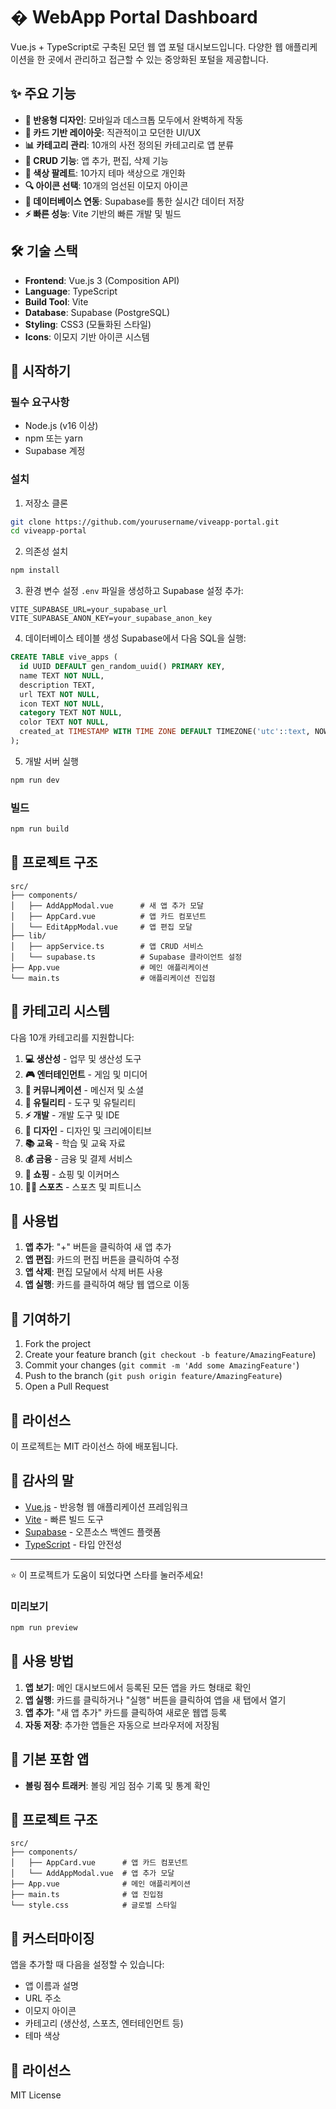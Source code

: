 # � WebApp Portal Dashboard

Vue.js + TypeScript로 구축된 모던 웹 앱 포털 대시보드입니다. 다양한 웹 애플리케이션을 한 곳에서 관리하고 접근할 수 있는 중앙화된 포털을 제공합니다.

## ✨ 주요 기능

- **📱 반응형 디자인**: 모바일과 데스크톱 모두에서 완벽하게 작동
- **🎨 카드 기반 레이아웃**: 직관적이고 모던한 UI/UX
- **📊 카테고리 관리**: 10개의 사전 정의된 카테고리로 앱 분류
- **🎯 CRUD 기능**: 앱 추가, 편집, 삭제 기능
- **🎨 색상 팔레트**: 10가지 테마 색상으로 개인화
- **🔍 아이콘 선택**: 10개의 엄선된 이모지 아이콘
- **💾 데이터베이스 연동**: Supabase를 통한 실시간 데이터 저장
- **⚡ 빠른 성능**: Vite 기반의 빠른 개발 및 빌드

## 🛠 기술 스택

- **Frontend**: Vue.js 3 (Composition API)
- **Language**: TypeScript
- **Build Tool**: Vite
- **Database**: Supabase (PostgreSQL)
- **Styling**: CSS3 (모듈화된 스타일)
- **Icons**: 이모지 기반 아이콘 시스템

## 🚀 시작하기

### 필수 요구사항

- Node.js (v16 이상)
- npm 또는 yarn
- Supabase 계정

### 설치

1. 저장소 클론
```bash
git clone https://github.com/yourusername/viveapp-portal.git
cd viveapp-portal
```

2. 의존성 설치
```bash
npm install
```

3. 환경 변수 설정
`.env` 파일을 생성하고 Supabase 설정 추가:
```env
VITE_SUPABASE_URL=your_supabase_url
VITE_SUPABASE_ANON_KEY=your_supabase_anon_key
```

4. 데이터베이스 테이블 생성
Supabase에서 다음 SQL을 실행:
```sql
CREATE TABLE vive_apps (
  id UUID DEFAULT gen_random_uuid() PRIMARY KEY,
  name TEXT NOT NULL,
  description TEXT,
  url TEXT NOT NULL,
  icon TEXT NOT NULL,
  category TEXT NOT NULL,
  color TEXT NOT NULL,
  created_at TIMESTAMP WITH TIME ZONE DEFAULT TIMEZONE('utc'::text, NOW()) NOT NULL
);
```

5. 개발 서버 실행
```bash
npm run dev
```

### 빌드
```bash
npm run build
```

## 📁 프로젝트 구조

```
src/
├── components/
│   ├── AddAppModal.vue      # 새 앱 추가 모달
│   ├── AppCard.vue          # 앱 카드 컴포넌트
│   └── EditAppModal.vue     # 앱 편집 모달
├── lib/
│   ├── appService.ts        # 앱 CRUD 서비스
│   └── supabase.ts          # Supabase 클라이언트 설정
├── App.vue                  # 메인 애플리케이션
└── main.ts                  # 애플리케이션 진입점
```

## 🎨 카테고리 시스템

다음 10개 카테고리를 지원합니다:

1. **💻 생산성** - 업무 및 생산성 도구
2. **🎮 엔터테인먼트** - 게임 및 미디어
3. **💬 커뮤니케이션** - 메신저 및 소셜
4. **🔧 유틸리티** - 도구 및 유틸리티
5. **⚡ 개발** - 개발 도구 및 IDE
6. **🎨 디자인** - 디자인 및 크리에이티브
7. **📚 교육** - 학습 및 교육 자료
8. **💰 금융** - 금융 및 결제 서비스
9. **🛒 쇼핑** - 쇼핑 및 이커머스
10. **🏃‍♂️ 스포츠** - 스포츠 및 피트니스

## 🎯 사용법

1. **앱 추가**: "+" 버튼을 클릭하여 새 앱 추가
2. **앱 편집**: 카드의 편집 버튼을 클릭하여 수정
3. **앱 삭제**: 편집 모달에서 삭제 버튼 사용
4. **앱 실행**: 카드를 클릭하여 해당 웹 앱으로 이동

## 🤝 기여하기

1. Fork the project
2. Create your feature branch (`git checkout -b feature/AmazingFeature`)
3. Commit your changes (`git commit -m 'Add some AmazingFeature'`)
4. Push to the branch (`git push origin feature/AmazingFeature`)
5. Open a Pull Request

## 📄 라이선스

이 프로젝트는 MIT 라이선스 하에 배포됩니다.

## 🙏 감사의 말

- [Vue.js](https://vuejs.org/) - 반응형 웹 애플리케이션 프레임워크
- [Vite](https://vitejs.dev/) - 빠른 빌드 도구
- [Supabase](https://supabase.com/) - 오픈소스 백엔드 플랫폼
- [TypeScript](https://www.typescriptlang.org/) - 타입 안전성

---

⭐ 이 프로젝트가 도움이 되었다면 스타를 눌러주세요!

### 미리보기

```bash
npm run preview
```

## 📱 사용 방법

1. **앱 보기**: 메인 대시보드에서 등록된 모든 앱을 카드 형태로 확인
2. **앱 실행**: 카드를 클릭하거나 "실행" 버튼을 클릭하여 앱을 새 탭에서 열기
3. **앱 추가**: "새 앱 추가" 카드를 클릭하여 새로운 웹앱 등록
4. **자동 저장**: 추가한 앱들은 자동으로 브라우저에 저장됨

## 🎨 기본 포함 앱

- **볼링 점수 트래커**: 볼링 게임 점수 기록 및 통계 확인

## 📂 프로젝트 구조

```
src/
├── components/
│   ├── AppCard.vue      # 앱 카드 컴포넌트
│   └── AddAppModal.vue  # 앱 추가 모달
├── App.vue              # 메인 애플리케이션
├── main.ts              # 앱 진입점
└── style.css            # 글로벌 스타일
```

## 🔧 커스터마이징

앱을 추가할 때 다음을 설정할 수 있습니다:
- 앱 이름과 설명
- URL 주소
- 이모지 아이콘
- 카테고리 (생산성, 스포츠, 엔터테인먼트 등)
- 테마 색상

## 📄 라이선스

MIT License
